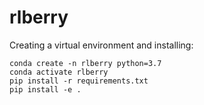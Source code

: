 # rlberry

Creating a virtual environment and installing:

```
conda create -n rlberry python=3.7
conda activate rlberry
pip install -r requirements.txt
pip install -e .
```
